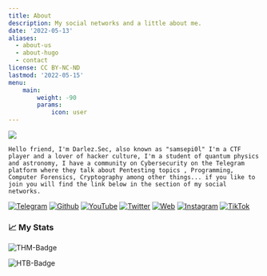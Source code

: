 ```yaml
---
title: About
description: My social networks and a little about me.
date: '2022-05-13'
aliases:
  - about-us
  - about-hugo
  - contact
license: CC BY-NC-ND
lastmod: '2022-05-15'
menu:
    main: 
        weight: -90
        params:
            icon: user
---
```

   ![](https://i.pinimg.com/originals/a4/b2/cf/a4b2cf52d8ed2e49e10c7eecca6777a3.gif)

`Hello friend, I'm Darlez.Sec, also known as "samsepi0l" I'm a CTF player and a lover of hacker culture, I'm a student of quantum physics and astronomy, I have a community on Cybersecurity on the Telegram platform where they talk about Pentesting topics , Programming, Computer Forensics, Cryptography among other things... if you like to join you will find the link below in the section of my social networks.`

[![Telegram](https://img.shields.io/static/v1?label=&message=+Telegram&color=030303&style=for-the-badge&logo=Telegram&logoColor=white)](https://t.me/Un0zandC3r0z)
[![Github](https://img.shields.io/static/v1?label=&message=+Github&color=030303&style=for-the-badge&logo=github&logoColor=%white)](https://github.com/DarlezSec)
[![YouTube](https://img.shields.io/badge/youtube-101010?style=for-the-badge&logo=youtube&logoColor=ff0000&labelColor=030303)](https://www.youtube.com/channel/UCsUZ7PYtQS58HEaRfIVQamw)
[![Twitter](https://img.shields.io/badge/twitter-101010?style=for-the-badge&logo=twitter&logoColor=101010e&labelColor=030303)](https://twitter.com/darlezsec)
[![Web](https://img.shields.io/badge/WEBSITE-101010?style=for-the-badge&logo=dev.to&logoColor=white&labelColor=030303)](https://darlezsec.vercel.app)
[![Instagram](https://img.shields.io/badge/instagram-101010?style=for-the-badge&logo=instagram&logoColor=d7075f&labelColor=030303)](https://instagram.com/Darlez.Sec)
[![TikTok](https://img.shields.io/badge/TIKT0K-101010?style=for-the-badge&logo=tiktok&logoColor=white&labelColor=030303)](https://tiktok.com/@.samsepi0l)

### 📈 My Stats 

![THM-Badge](https://tryhackme-badges.s3.amazonaws.com/darlez.sec.png)     

![HTB-Badge](http://www.hackthebox.eu/badge/image/809288)

